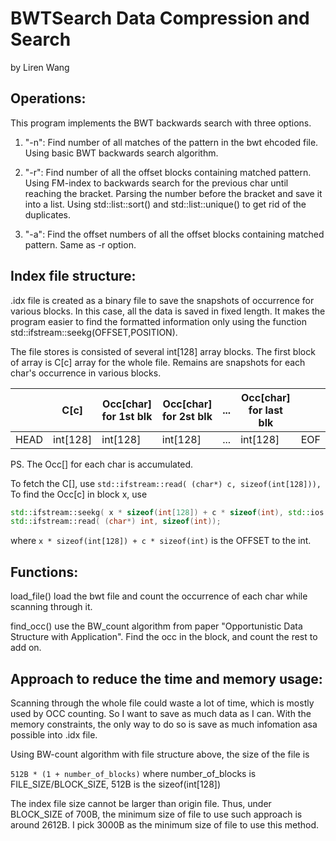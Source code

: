 # BWTSearch Data Compression and Search 
by Liren Wang
## Operations:
This program implements the BWT backwards search with three options.

1. "-n": 
Find number of all matches of the pattern in the bwt ehcoded file.
Using basic BWT backwards search algorithm.

2. "-r": 
Find number of all the offset blocks containing matched pattern.
Using FM-index to backwards search for the  previous char until reaching the bracket.
Parsing the number before the bracket and save it into a list. Using std::list::sort()
and std::list::unique() to get rid of the duplicates.

3. "-a": 
Find the offset numbers  of all the offset blocks containing matched pattern.
Same as -r option.

## Index file structure:

.idx file is created as a binary file to save the snapshots of occurrence for various blocks.
In this case, all the data is saved in fixed length. It makes the program easier to find the 
formatted information only using the function  std::ifstream::seekg(OFFSET,POSITION).

The file stores is consisted of several int[128] array blocks. The first block of array is C[c]
array for the whole file. Remains are snapshots for each char's occurrence in various blocks.

||C[c]|Occ[char] for 1st blk|Occ[char] for 2st blk|...|Occ[char] for last blk||
|---|---|---|---|---|---|---|
|HEAD|int[128]|int[128]|int[128]|...|int[128]|EOF|

PS. The Occ[] for each char is accumulated.

To fetch the C[], use `std::ifstream::read( (char*) c, sizeof(int[128])),`
To find the Occ[c] in block x, use  
```c++
std::ifstream::seekg( x * sizeof(int[128]) + c * sizeof(int), std::ios::beg);
std::ifstream::read( (char*) int, sizeof(int));
```
where `x * sizeof(int[128]) + c * sizeof(int)` is the OFFSET to the int.


## Functions:

load_file() load the bwt file and count the occurrence of each char while scanning through it.

find_occ() use the BW_count algorithm from paper "Opportunistic Data Structure with Application".
Find the occ in the block, and count the rest to add on.

## Approach to reduce the time and memory usage:

Scanning through the whole file could waste a lot of time, which is mostly used by OCC counting.
So I want to save as much data as I can. With the memory constraints, the only way to do so is save 
as much infomation asa possible into .idx file. 

Using BW-count algorithm with file structure above, the size of the file is 
	
`512B * (1 + number_of_blocks)`
where number_of_blocks is FILE_SIZE/BLOCK_SIZE, 512B is the sizeof(int[128])
	
The index file size cannot be larger than origin file. Thus, under BLOCK_SIZE of 700B, the minimum size of 
file to use such approach is around 2612B. I pick 3000B as the minimum size of file to use this method.




